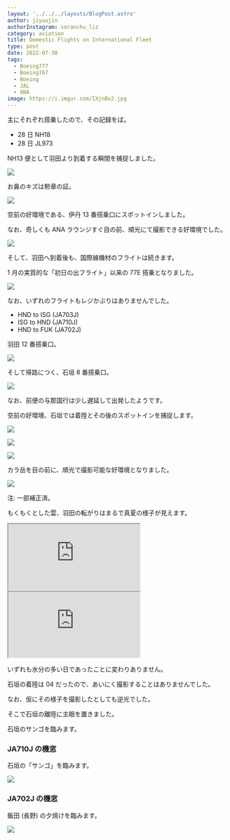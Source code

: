 ```yaml
---
layout: '../../../layouts/BlogPost.astro'
author: jiyuujin
authorInstagram: soranchu_liz
category: aviation
title: Domestic Flights on International Fleet
type: post
date: 2022-07-30
tags:
  - Boeing777
  - Boeing767
  - Boeing
  - JAL
  - ANA
image: https://i.imgur.com/IXjnBx2.jpg
---
```


主にそれぞれ搭乗したので、その記録をば。

- 28 日 NH18
- 28 日 JL973

NH13 便として羽田より到着する瞬間を捕捉しました。

![](/assets/img/20220730/JA621A_1.JPG)

お鼻のキズは勲章の証。

![](/assets/img/20220730/JA621A_2.JPG)

空前の好環境である、伊丹 13 番搭乗口にスポットインしました。

なお、奇しくも ANA ラウンジすぐ目の前、順光にて撮影できる好環境でした。

![](/assets/img/20220730/JA621A_3.JPG)

そして、羽田へ到着後も、国際線機材のフライトは続きます。

1 月の実質的な「初日の出フライト」以来の 77E 搭乗となりました。

![](/assets/img/20220730/JA703J.JPG)

なお、いずれのフライトもレジかぶりはありませんでした。

- HND to ISG (JA703J)
- ISG to HND (JA710J)
- HND to FUK (JA702J)

羽田 12 番搭乗口。

![](/assets/img/20220730/HND.JPG)

そして帰路につく、石垣 8 番搭乗口。

![](/assets/img/20220730/ISG.JPG)

なお、前便の与那国行は少し遅延して出発したようです。

空前の好環境、石垣では着陸とその後のスポットインを捕捉します。

![](/assets/img/20220730/JA710J_1.JPG)

![](/assets/img/20220730/JA710J_2.JPG)

![](/assets/img/20220730/JA710J_3.JPG)

カラ岳を目の前に、順光で撮影可能な好環境となりました。

![](/assets/img/20220730/JA710J_4.JPG)

注: 一部補正済。

もくもくとした雲、羽田の転がりはまるで真夏の様子が見えます。

<div class="wrapper">
  <div class="container">
    <iframe src="https://www.youtube.com/embed/NFc92Jv_LkU" class="player" title="羽田の離陸動画" loading="lazy"></iframe>
  </div>
</div>

<div class="wrapper">
  <div class="container">
    <iframe src="https://www.youtube.com/embed/SNhFOBrNpaE" class="player" title="石垣の離陸動画" loading="lazy"></iframe>
  </div>
</div>

いずれも水分の多い日であったことに変わりありません。

石垣の着陸は 04 だったので、あいにく撮影することはありませんでした。

なお、仮にその様子を撮影したとしても逆光でした。

そこで石垣の離陸に主眼を置きました。

石垣のサンゴを臨みます。

### JA710J の機窓

石垣の「サンゴ」を臨みます。

![](/assets/img/20220730/JA710J_5.JPG)

### JA702J の機窓

飯田 (長野) の夕焼けを臨みます。

![](/assets/img/20220730/JA702J.JPG)
